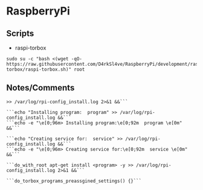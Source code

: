 # RaspberryPi

## Scripts
- raspi-torbox
```
sudo su -c "bash <(wget -qO- https://raw.githubusercontent.com/D4rkSl4ve/RaspberryPi/development/raspi-torbox/raspi-torbox.sh)" root
```
## Notes/Comments
```>> /var/log/rpi-config_install.log &&
>> /var/log/rpi-config_install.log 2>&1 &&```

```echo "Installing program:  program" >> /var/log/rpi-config_install.log &&```
```echo -e "\e[0;96m> Installing program:\e[0;92m  program \e[0m" &&```

```echo "Creating service for:  service" >> /var/log/rpi-config_install.log &&```
```echo -e "\e[0;96m> Creating service for:\e[0;92m  service \e[0m" &&```

```do_with_root apt-get install <program> -y >> /var/log/rpi-config_install.log 2>&1 &&```

```do_torbox_programs_preassgined_settings() {}```
